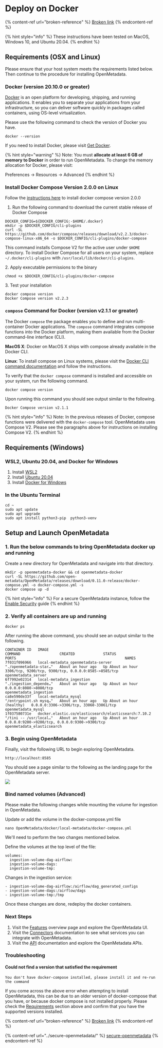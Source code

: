 # Deploy on Docker

{% content-ref url="broken-reference" %}
[Broken link](broken-reference)
{% endcontent-ref %}

{% hint style="info" %}
These instructions have been tested on MacOS, Windows 10, and Ubuntu 20.04.
{% endhint %}

## Requirements (OSX and Linux)

Please ensure that your host system meets the requirements listed below. Then continue to the procedure for installing OpenMetadata.

### Docker (version 20.10.0 or greater)

[Docker](https://docs.docker.com/get-started/overview/) is an open platform for developing, shipping, and running applications. It enables you to separate your applications from your infrastructure, so you can deliver software quickly in packages called containers, using OS-level virtualization.

Please use the following command to check the version of Docker you have.

```
docker --version
```

If you need to install Docker, please visit [Get Docker](https://docs.docker.com/get-docker/).

{% hint style="warning" %}
Note: You must **allocate at least 6 GB of memory to Docker** in order to run OpenMetadata. To change the memory allocation for Docker, please visit:

Preferences -> Resources -> Advanced
{% endhint %}

### Install Docker Compose Version 2.0.0 on Linux

Follow the [instructions here](https://docs.docker.com/compose/cli-command/#install-on-linux) to install docker compose version 2.0.0

1. Run the following command to download the current stable release of Docker Compose

```
DOCKER_CONFIG=${DOCKER_CONFIG:-$HOME/.docker}
mkdir -p $DOCKER_CONFIG/cli-plugins
curl -SL https://github.com/docker/compose/releases/download/v2.2.3/docker-compose-linux-x86_64 -o $DOCKER_CONFIG/cli-plugins/docker-compose
```

This command installs Compose V2 for the active user under `$HOME` directory. To install Docker Compose for all users on your system, replace `~/.docker/cli-plugins` with `/usr/local/lib/docker/cli-plugins`.

2\. Apply executable permissions to the binary

```
chmod +x $DOCKER_CONFIG/cli-plugins/docker-compose
```

3\. Test your installation

```
docker compose version
Docker Compose version v2.2.3
```

### `compose` Command for Docker (version v2.1.1 or greater)

The Docker `compose` the package enables you to define and run multi-container Docker applications. The `compose` command integrates compose functions into the Docker platform, making them available from the Docker command-line interface (CLI).

**MacOS X**: Docker on MacOS X ships with compose already available in the Docker CLI.

**Linux**: To install compose on Linux systems, please visit the [Docker CLI command documentation](https://docs.docker.com/compose/cli-command/#install-on-linux) and follow the instructions.

To verify that the `docker compose` command is installed and accessible on your system, run the following command.

```
docker compose version
```

Upon running this command you should see output similar to the following.

```
Docker Compose version v2.1.1
```

{% hint style="info" %}
Note: In the previous releases of Docker, compose functions were delivered with the `docker-compose` tool. OpenMetadata uses Compose V2. Please see the paragraphs above for instructions on installing Compose V2.
{% endhint %}

## Requirements (Windows)

### WSL2, Ubuntu 20.04, and Docker for Windows

1. Install [WSL2](https://ubuntu.com/wsl)
2. Install [Ubuntu 20.04](https://www.microsoft.com/en-us/p/ubuntu-2004-lts/9n6svws3rx71)
3. Install [Docker for Windows](https://www.docker.com/products/docker-desktop)

### In the Ubuntu Terminal

```
cd ~
sudo apt update
sudo apt upgrade
sudo apt install python3-pip  python3-venv
```

## Setup and Launch OpenMetadata

### 1. Run the below commands to bring OpenMetadata docker up and running

Create a new directory for OpenMetadata and navigate into that directory.

```
mkdir -p openmetadata-docker && cd openmetadata-docker
curl -SL https://github.com/open-metadata/OpenMetadata/releases/download/0.11.0-release/docker-compose.yml -o docker-compose.yml -s
docker compose up -d
```

{% hint style="info" %}
For a secure OpenMetadata instance, follow the [Enable Security](broken-reference) guide
{% endhint %}

### 2. Verify all containers are up and running

```
docker ps 
```

After running the above command, you should see an output similar to the following.

```
CONTAINER ID   IMAGE                                                  COMMAND                  CREATED             STATUS                       PORTS                                                  NAMES
7f031f096966   local-metadata_openmetadata-server                     "./openmetadata-star…"   About an hour ago   Up About an hour             3306/tcp, 9200/tcp, 9300/tcp, 0.0.0.0:8585->8585/tcp   openmetadata_server
6f7992e02314   local-metadata_ingestion                               "./ingestion_depende…"   About an hour ago   Up About an hour             0.0.0.0:8080->8080/tcp                                 openmetadata_ingestion
ca8e590de33f   local-metadata_mysql                                   "/entrypoint.sh mysq…"   About an hour ago   Up About an hour (healthy)   0.0.0.0:3306->3306/tcp, 33060-33061/tcp                openmetadata_mysql
1f037580731e   docker.elastic.co/elasticsearch/elasticsearch:7.10.2   "/tini -- /usr/local…"   About an hour ago   Up About an hour             0.0.0.0:9200->9200/tcp, 0.0.0.0:9300->9300/tcp         openmetadata_elasticsearch
```

### 3. Begin using OpenMetadata

Finally, visit the following URL to begin exploring OpenMetadata.

```
http://localhost:8585
```

You should see a page similar to the following as the landing page for the OpenMetadata server.

![](https://files.gitbook.com/v0/b/gitbook-x-prod.appspot.com/o/spaces%2F5bDjQUHl1WvoDgOnN4er%2Fuploads%2Fgit-blob-56930156f1a7b1b1da2f80f18739ffdae78c849b%2Fom-homepage.png?alt=media)

### Bind named volumes (Advanced)

Please make the following changes while mounting the volume for ingestion in OpenMetadata.

Update or add the volume in the docker-compose.yml file

```
nano OpenMetadata/docker/local-metadata/docker-compose.yml
```

We'll need to perform the two changes mentioned below.

Define the volumes at the top level of the file:

```
volumes:
  ingestion-volume-dag-airflow:
  ingestion-volume-dags:
  ingestion-volume-tmp:
```

Changes in the ingestion service:

```
- ingestion-volume-dag-airflow:/airflow/dag_generated_configs
- ingestion-volume-dags:/airflow/dags
- ingestion-volume-tmp:/tmp
```

Once these changes are done, redeploy the docker containers.

### Next Steps

1. Visit the [Features](../../overview/features.md) overview page and explore the OpenMetadata UI.
2. Visit the [Connectors](../../integrations/connectors/) documentation to see what services you can integrate with OpenMetadata.
3. Visit the [API](../../metadata-standard/apis/overview.md) documentation and explore the OpenMetadata APIs.

### Troubleshooting

#### Could not find a version that satisfied the requirement

```
You don't have docker-compose installed, please install it and re-run the command
```

If you come across the above error when attempting to install OpenMetadata, this can be due to an older version of docker-compose that you have, or because docker compose is not installed properly. Please check the [Requirements](./#requirements) section above and confirm that you have the supported versions installed.

{% content-ref url="broken-reference" %}
[Broken link](broken-reference)
{% endcontent-ref %}

{% content-ref url="../secure-openmetadata/" %}
[secure-openmetadata](../secure-openmetadata/)
{% endcontent-ref %}
